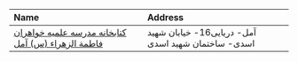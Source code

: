| Name                                                          | Address                                            |
|:--------------------------------------------------------------|:---------------------------------------------------|
| [کتابخانه مدرسه علمیه خواهران فاطمة الزهراء (س) آمل](http://) | آمل- دریایی16- خیابان شهید اسدی- ساختمان شهید اسدی |